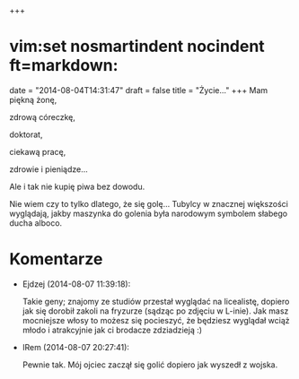 +++
# vim:set nosmartindent nocindent ft=markdown:
date = "2014-08-04T14:31:47"
draft = false
title = "Życie..."
+++
Mam piękną żonę,

zdrową córeczkę,

doktorat,

ciekawą pracę,

zdrowie i pieniądze...

  

Ale i tak nie kupię piwa bez dowodu.

Nie wiem czy to tylko dlatego, że się golę... Tubylcy w znacznej większości
wyglądają, jakby maszynka do golenia była narodowym symbolem słabego ducha
alboco.

# Komentarze

* Ejdzej (2014-08-07 11:39:18): <p>Takie geny; znajomy ze studiów przestał
  wyglądać na licealistę, dopiero jak się dorobił zakoli na fryzurze (sądząc po
  zdjęciu w L-inie). Jak masz mocniejsze włosy to możesz się pocieszyć, że
  będziesz wyglądał wciąż młodo i atrakcyjnie jak ci brodacze zdziadzieją :)</p>
* lRem (2014-08-07 20:27:41): <p>Pewnie tak. Mój ojciec zaczął się golić dopiero
  jak wyszedł z wojska.</p>
